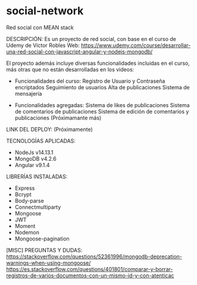# social-network
Red social con MEAN stack

DESCRIPCIÓN:
Es un proyecto de red social, con base en el curso de Udemy de Víctor Robles Web:
https://www.udemy.com/course/desarrollar-una-red-social-con-javascript-angular-y-nodejs-mongodb/

El proyecto además incluye diversas funcionalidades incluidas en el curso, más otras que no están desarrolladas en los videos:
- Funcionalidades del curso:
Registro de Usuario y Contraseña encriptados
Seguimiento de usuarios
Alta de publicaciones
Sistema de mensajería

- Funcionalidades agregadas:
Sistema de likes de publicaciones
Sistema de comentarios de publicaciones
Sistema de edición de comentarios y publicaciones
(Próximamante más)

LINK DEL DEPLOY:
(Próximamente)

TECNOLOGÍAS APLICADAS:
- NodeJs v14.13.1
- MongoDB v4.2.6
- Angular v9.1.4

LIBRERÍAS INSTALADAS:
- Express
- Bcrypt
- Body-parse
- Connectmultiparty
- Mongoose
- JWT
- Moment
- Nodemon
- Mongoose-pagination

[MISC] PREGUNTAS Y DUDAS:
https://stackoverflow.com/questions/52361996/mongodb-deprecation-warnings-when-using-mongoose/
https://es.stackoverflow.com/questions/401801/comparar-y-borrar-registros-de-varios-documentos-con-un-mismo-id-y-con-atenticac
